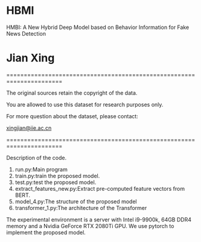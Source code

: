 # HBMI
HMBI: A New Hybrid Deep Model based on Behavior Information for Fake News Detection
# Jian Xing
======================================================================

The original sources retain the copyright of the data.

You are allowed to use this dataset for research purposes only.

For more question about the dataset, please contact:

xingjian@iie.ac.cn

======================================================================

Description of the code.
1. run.py:Main program
2. train.py:train the proposed model.
3. test.py:test the proposed model.
4. extract_features_new.py:Extract pre-computed feature vectors from BERT.
5. model_4.py:The structure of the proposed model
6. transformer_1.py:The architecture of the Transformer

The experimental environment is a server with Intel i9-9900k, 64GB DDR4 memory and a Nvidia GeForce RTX 2080Ti GPU.
We use pytorch to implement the proposed model.
